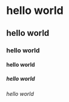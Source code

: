  # hello world
 ## hello world
 ### hello world
 #### hello world
 ##### hello world
 ###### hello world
